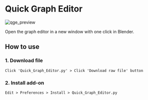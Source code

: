 # Quick Graph Editor 

![qge_preview](https://github.com/negu63/image/assets/86910140/bf2cb7ed-cd55-41db-9912-638afc7a0824)

Open the graph editor in a new window with one click in Blender.

## How to use

### 1. Download file

```
Click 'Quick_Graph_Editor.py' > Click 'Download raw file' button
```

### 2. Install add-on

```
Edit > Preferences > Install > Quick_Graph_Editor.py
```